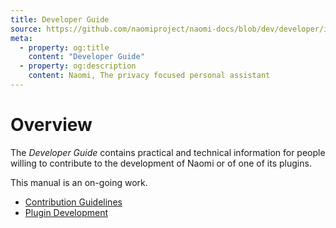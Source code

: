 ```yaml
---
title: Developer Guide
source: https://github.com/naomiproject/naomi-docs/blob/dev/developer/index.md
meta:
  - property: og:title
    content: "Developer Guide"
  - property: og:description
    content: Naomi, The privacy focused personal assistant
---
```


# Overview

The _Developer Guide_ contains practical and technical information for people willing to contribute to the development of Naomi or of one of its plugins.

This manual is an on-going work.

* [Contribution Guidelines](./contributing/contributing.html)
* [Plugin Development](./plugins/index.html)

<DocPreviousVersions/>
<EditPageLink/>
